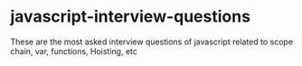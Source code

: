 # javascript-interview-questions

These are the most asked interview questions of javascript related to scope chain, var, functions, Hoisting, etc
